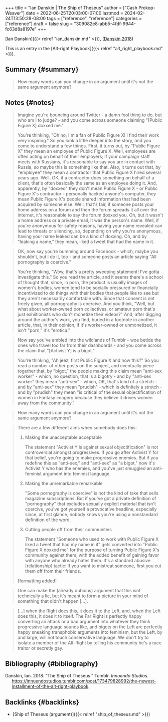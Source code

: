 +++
title = "Ian Danskin | The Ship of Theseus"
author = ["Cash Prokop-Weaver"]
date = 2022-06-25T20:03:00-07:00
lastmod = 2024-02-24T13:50:28-08:00
tags = ["reference", "reference"]
categories = ["reference"]
draft = false
slug = "309082e8-abb5-4fdf-9944-fc63d8a8197e"
+++

[Ian Danskin]({{< relref "ian_danskin.md" >}}), (<a href="#citeproc_bib_item_1">Danskin 2018</a>)

This is an entry in the [Alt-right Playbook]({{< relref "alt_right_playbook.md" >}}).


## Summary {#summary}

> How many words can you change in an argument until it's not the same argument anymore?


## Notes {#notes}

> Imagine you're bouncing around Twitter - a damn fool thing to do, but who am I to judge? - and you come across someone claiming "[Public Figure X] doxxed me."
>
> You're thinking, "Oh no, I'm a fan of Public Figure X! I find their work very inspiring." So you look a little deeper into the story, and you come to understand a few things. First, it turns out, by "Public Figure X" they mean an employee of Public Figure X. Well, employees are often acting on behalf of their employers; if your campaign staff meets with Russians, it's reasonable to say you are in contact with Russia, so maybe this is something like that. Also, it turns out that, by "employee" they mean a contractor that Public Figure X hired several years ago. Well, OK, if a contractor does something on behalf of a client, that's often basically the same as an employee doing it. And, apparently, by "doxxed" they don't mean Public Figure X - or Public Figure X's contractor - personally hacked anyone's computer, they mean Public Figure X's people shared information that had been acquired by someone else. Well, that's fair, if someone posts your home address on a forum and then the forum spreads it all over the internet, it's reasonable to say the forum doxxed you. Oh, but it wasn't a home address or a private email, it was the person's name. Well, if you're anonymous for safety reasons, having your name revealed can lead to threats or silencing, so, depending on why you're anonymous, having your name leaked can be a kind of doxxing. Oh, and by "leaking a name," they mean, liked a tweet that had the name in it.

<!--quoteend-->

> OK, now say you're bumming around Facebook - which, maybe you shouldn't, but I do it, too - and someone posts an article saying "All pornography is coercive."
>
> You're thinking, "Wow, that's a pretty sweeping statement! I've gotta investigate this." So you read the article, and it seems there's a school of thought that, since, in porn, the product is usually images of women's bodies, women tend to be socially pressured or financially incentivized to do things with their bodies that people like to see but they aren't necessarily comfortable with. Since that consent is not freely given, all pornography is coercive. And you think, "Well, but what about worker-owned porn collectives, or amateur porn that's just exhiitionists who don't monetize their videos?" And, after digging around the author's work, you find, buried in a footnote in another article, that, in their opinion, if it's worker-owned or unmonetized, it isn't "porn," it's "erotica."

<!--quoteend-->

> Now say you've ambled into the wildlands of Tumblr - woe betide the ones who travel too far from their dashboards - and you come across the claim that "[Activist Y] is a bigot."
>
> You're thinking, "Ah jeez, first Public Figure X and now this?" So you read a number of other posts on the subject, and eventually piece together that, by "bigot," the people making this claim mean "anti-sex worker" - which, no question, that is a bigotry - and by "anti-sex worker" they mean "anti-sex" - which, OK, that's kind of a stretch - and by "anti-sex" they mean "prudish" - which is definitely a stretch - and by "prudish" they mean "is critical of the sexual objectification of women in Fantasy imagery because they believe it drives women away from the community."

<!--quoteend-->

> How many words can you change in an argument until it's not the same argument anymore?

<!--quoteend-->

> There are a few different aims when somebody does this:
>
> 1.  Making the unacceptable acceptable
>
>     The statement "Activist Y is against sexual objectification" is not controversial amongst progressives. If you go after Activist Y for that belief, you're going to make progressive enemies. But if you redefine this as "anti-sex," and "anti-sex" as "a bigot," now it's Activist Y who has the enemies, and you've just smuggled an anti-feminist argument into feminist language.
> 2.  Making the unremarkable remarkable
>
>     "Some pornography is coercive" is not the kind of take that sells magazine subscriptions. But if you've got a private definition of "pornography" that excludes sexually explicit material that isn't coercive, you've got yourself a provocative headline, especially since, at first glance, nobody knows you're using a nonstandard definition of the word.
> 3.  Cutting people off from their communities
>
>     The statement "Someone who used to work with Public Figure X liked a tweet that had my name in it" gets converted into "Public Figure X doxxed me" for the purpose of turning Public Figure X's community against them, with the added benefit of gaining favor with anyone who already hates them. It's a standard abusive [relationship] tactic: if you want to mistreat someone, first you cut them off from their friends.
>
> [formatting added]

<!--quoteend-->

> One can make the (already dubious) argument that this isnt technically a lie, but it's meant to form a picture in your mind of something that didn't happen [...].

<!--quoteend-->

> [...] when the Right does this, it does it to the Left, and, when the Left does this, it does it to itself. The Far Right is perfectly happy converting an attack or a bad argument into whatever they think progressive language sounds like, and bigots on the Left are perfectly happy sneaking transphobic arguments into feminism, but the Left, by and large, will not touch conservative language. We don't try to isolate a member of the Alt-Right by telling his community he's a race traitor or secretly gay.


## Bibliography {#bibliography}

<style>.csl-entry{text-indent: -1.5em; margin-left: 1.5em;}</style><div class="csl-bib-body">
  <div class="csl-entry"><a id="citeproc_bib_item_1"></a>Danskin, Ian. 2018. “The Ship of Theseus.” Tumblr. <i>Innuendo Studios</i>. <a href="https://innuendostudios.tumblr.com/post/173479828992/the-newest-installment-of-the-alt-right-playbook">https://innuendostudios.tumblr.com/post/173479828992/the-newest-installment-of-the-alt-right-playbook</a>.</div>
</div>


## Backlinks {#backlinks}

-   [Ship of Theseus (argument)]({{< relref "ship_of_theseus.md" >}})
